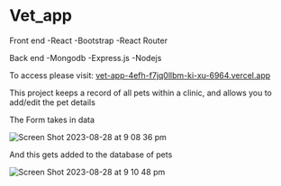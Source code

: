 # Vet_app


Front end
-React
-Bootstrap
-React Router

Back end 
-Mongodb
-Express.js
-Nodejs

To access please visit: [vet-app-4efh-f7jq0llbm-ki-xu-6964.vercel.app](https://vet-app-4efh.vercel.app/)


This project keeps a record of all pets within a clinic, and allows you to add/edit the pet details

The Form takes in data


![Screen Shot 2023-08-28 at 9 08 36 pm](https://github.com/ki-xu-6964/Vet_app/assets/119022603/c6b1c42f-bdaf-4af2-a089-352fb5223145)

And this gets added to the database of pets



![Screen Shot 2023-08-28 at 9 10 48 pm](https://github.com/ki-xu-6964/Vet_app/assets/119022603/ca7b4be5-a535-45f3-9533-c520c62fce86)
